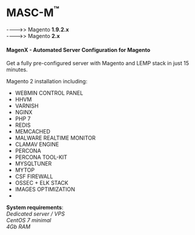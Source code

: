 

MASC-M<sup>™</sup>
======
---->> Magento **1.9.2.x**<br/>
---->> Magento **2.x**
<br/>
#### MagenX - Automated Server Configuration for Magento
Get a fully pre-configured server with Magento and LEMP stack in just 15 minutes.

Magento 2 installation including: <br/>
- WEBMIN CONTROL PANEL <br/>
- HHVM <br/>
- VARNISH <br/>
- NGINX <br/>
- PHP 7 <br/>
- REDIS <br/>
- MEMCACHED <br/>
- MALWARE REALTIME MONITOR <br/>
- CLAMAV ENGINE <br/>
- PERCONA <br/>
- PERCONA TOOL-KIT <br/>
- MYSQLTUNER <br/>
- MYTOP <br/>
- CSF FIREWALL <br/>
- OSSEC + ELK STACK <br/>
- IMAGES OPTIMIZATION <br/>
- 


**System requirements**:<br/>
*Dedicated server / VPS*<br/>
*CentOS 7 minimal*<br/>
*4Gb RAM*<br/>
